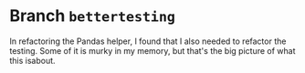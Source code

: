# Branch `bettertesting`

In refactoring the Pandas helper, I found that I also needed to refactor the testing.
Some of it is murky in my memory, but that's the big picture of what this isabout.

